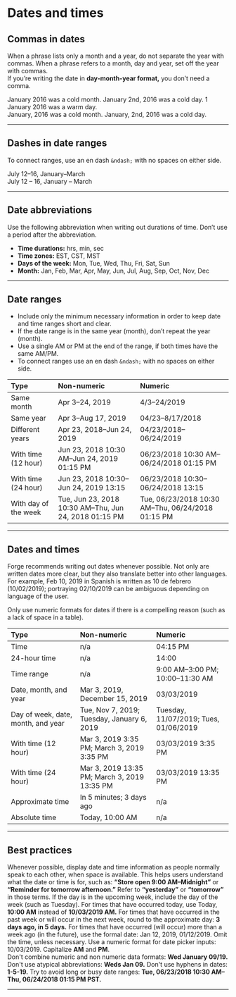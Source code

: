 # Dates and times

## Commas in dates

When a phrase lists only a month and a year, do not separate the year with commas. When a phrase refers to a month, day and year, set off the year with commas.  
If you’re writing the date in **day-month-year format,** you don’t need a comma.

<Columns columns="two" type="equal" denseSpacing={true}>
  <div>
    <DoDontGrid titleText="Do">
      <DoDontTextSection>
        <DoDontText type="do">January 2016 was a cold month.</DoDontText>
        <DoDontText type="do">January 2nd, 2016 was a cold day. </DoDontText>
        <DoDontText type="do">1 January 2016 was a warm day. </DoDontText>
      </DoDontTextSection>
    </DoDontGrid>
  </div>

  <div>
    <DoDontGrid titleText="Don't">
      <DoDontTextSection>
        <DoDontText type="dont">January, 2016 was a cold month. </DoDontText>
        <DoDontText type="dont">January, 2nd, 2016 was a cold day. </DoDontText>
      </DoDontTextSection>
    </DoDontGrid>
  </div>
</Columns>

---

## Dashes in date ranges

To connect ranges, use an en dash `&ndash;` with no spaces on either side.

<Columns columns="two" type="equal" denseSpacing={true}>
  <div>
    <DoDontGrid titleText="Do">
      <DoDontTextSection>
        <DoDontText type="do">July 12–16, January–March</DoDontText>
      </DoDontTextSection>
    </DoDontGrid>
  </div>

  <div>
    <DoDontGrid titleText="Don't">
      <DoDontTextSection>
        <DoDontText type="dont">July 12 – 16, January – March</DoDontText>
      </DoDontTextSection>
    </DoDontGrid>
  </div>
</Columns>

---

## Date abbreviations

Use the following abbreviation when writing out durations of time. Don’t use a period after the abbreviation.  

* **Time durations:** hrs, min, sec 
* **Time zones:** EST, CST, MST 
* **Days of the week:** Mon, Tue, Wed, Thu, Fri, Sat, Sun 
* **Month:** Jan, Feb, Mar, Apr, May, Jun, Jul, Aug, Sep, Oct, Nov, Dec 

---

## Date ranges

- Include only the minimum necessary information in order to keep date and time ranges short and clear.
- If the date range is in the same year (month), don’t repeat the year (month).
- Use a single AM or PM at the end of the range, if both times have the same AM/PM.
- To connect ranges use an en dash `&ndash;` with no spaces on either side.

| Type                  | Non-numeric                                             | Numeric
| :---------------------| :-------------------------------------------------------| :----------------
| Same month            | Apr 3–24, 2019                                          | 4/3–24/2019
| Same year             | Apr 3–Aug 17, 2019                                      | 04/23–8/17/2018
| Different years       | Apr 23, 2018–Jun 24, 2019                               |   04/23/2018–06/24/2019
| With time (12 hour)   | Jun 23, 2018 10:30 AM–Jun 24, 2019 01:15 PM             | 06/23/2018 10:30 AM–06/24/2018 01:15 PM
| With time (24 hour)   | Jun 23, 2018 10:30–Jun 24, 2019 13:15                   | 06/23/2018 10:30–06/24/2018 13:15
| With day of the week  | Tue, Jun 23, 2018 10:30 AM–Thu, Jun 24, 2018 01:15 PM   | Tue, 06/23/2018 10:30 AM–Thu, 06/24/2018 01:15 PM

---

## Dates and times 

Forge recommends writing out dates whenever possible. Not only are written dates more clear, but they also translate better into other languages. For example, Feb 10, 2019 in Spanish is written as 10 de febrero (10/02/2019); portraying 02/10/2019 can be ambiguous depending on language of the user. 

Only use numeric formats for dates if there is a compelling reason (such as a lack of space in a table). 

| Type                                    | Non-numeric                                        | Numeric
| :---------------------------------------| :--------------------------------------------------| :----------------
| Time                                    | n/a                                                | 04:15 PM
| 24-hour time                            | n/a                                                | 14:00
| Time range                              | n/a                                                | 9:00 AM–3:00 PM; 10:00–11:30 AM
| Date, month, and year                   | Mar 3, 2019, December 15, 2019                     | 03/03/2019
| Day of week, date, month, and year      | Tue, Nov 7, 2019; Tuesday, January 6, 2019         | Tuesday, 11/07/2019; Tues, 01/06/2019
| With time (12 hour)                     | Mar 3, 2019 3:35 PM; March 3, 2019 3:35 PM         | 03/03/2019 3:35 PM
| With time (24 hour)                     | Mar 3, 2019 13:35 PM; March 3, 2019 13:35 PM       | 03/03/2019 13:35 PM
| Approximate time                        | In 5 minutes; 3 days ago                           | n/a
| Absolute time                           | Today, 10:00 AM                                    | n/a

---

## Best practices

  <div>
    <DoDontGrid titleText="Do">
      <DoDontTextSection>
        <DoDontText type="do">Whenever possible, display date and time information as people normally speak to each other, when space is available. This helps users understand what the date or time is for, such as: <b>“Store open 9:00 AM–Midnight”</b> or <b>“Reminder for tomorrow afternoon.”</b></DoDontText>
        <DoDontText type="do">Refer to <b>“yesterday”</b> or <b>“tomorrow”</b> in those terms.</DoDontText>
        <DoDontText type="do">If the day is in the upcoming week, include the day of the week (such as Tuesday).</DoDontText>
      <DoDontText type="do">For times that have occurred today, use Today, <b>10:00 AM</b> instead of <b>10/03/2019 AM.</b></DoDontText>
        <DoDontText type="do">For times that have occurred in the past week or will occur in the next week, round to the approximate day: <b>3 days ago, in 5 days.</b></DoDontText>
        <DoDontText type="do">For times that have occurred (will occur) more than a week ago (in the future), use the formal date: Jan 12, 2019, 01/12/2019. Omit the time, unless necessary.</DoDontText>
        <DoDontText type="do">Use a numeric format for date picker inputs: 10/03/2019.</DoDontText>
        <DoDontText type="do">Capitalize <b>AM</b> and <b>PM</b>.</DoDontText>
      </DoDontTextSection>
    </DoDontGrid>
  </div>

  <div>
    <DoDontGrid titleText="Don't">
      <DoDontTextSection>
        <DoDontText type="dont">Don't combine numeric and non numeric data formats: <b>Wed January 09/19.</b></DoDontText>
        <DoDontText type="dont">Don't use atypical abbreviations: <b>Weds Jan 09.</b></DoDontText>
        <DoDontText type="dont">Don't use hyphens in dates: <b>1-5-19.</b></DoDontText>
        <DoDontText type="dont">Try to avoid long or busy date ranges: <b>Tue, 06/23/2018 10:30 AM–Thu, 06/24/2018 01:15 PM PST.</b></DoDontText>
      </DoDontTextSection>
    </DoDontGrid>
  </div>

---
